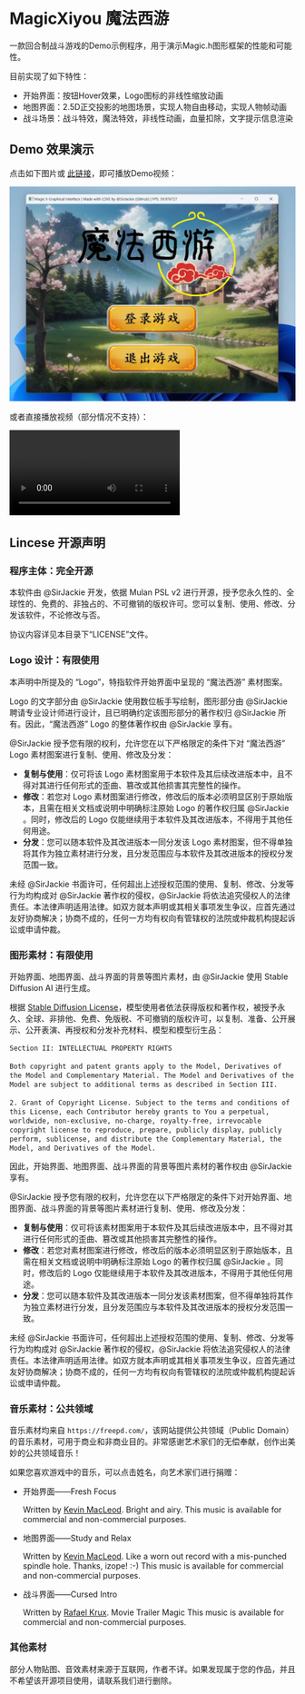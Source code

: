 # MagicXiyou 魔法西游

一款回合制战斗游戏的Demo示例程序，用于演示Magic.h图形框架的性能和可能性。

目前实现了如下特性：

- 开始界面：按钮Hover效果，Logo图标的非线性缩放动画
- 地图界面：2.5D正交投影的地图场景，实现人物自由移动，实现人物帧动画
- 战斗场景：战斗特效，魔法特效，非线性动画，血量扣除，文字提示信息渲染

## Demo 效果演示

点击如下图片或 [此链接](README.assets/MagicXiyou_Demo_v1.0.0.mp4)，即可播放Demo视频：

[![MagicXiyou_Preview_v1.0.0](README.assets/MagicXiyou_Preview_v1.0.0.png)](README.assets/MagicXiyou_Demo_v1.0.0.mp4)

或者直接播放视频（部分情况不支持）：

<video src="README.assets/MagicXiyou_Demo_v1.0.0.mp4"></video>
## Lincese 开源声明

### 程序主体：完全开源

本软件由 @SirJackie 开发，依据 Mulan PSL v2 进行开源，授予您永久性的、全球性的、免费的、非独占的、不可撤销的版权许可。您可以复制、使用、修改、分发该软件，不论修改与否。

协议内容详见本目录下“LICENSE”文件。

### Logo 设计：有限使用

本声明中所提及的 “Logo”，特指软件开始界面中呈现的 “魔法西游” 素材图案。

Logo 的文字部分由 @SirJackie 使用数位板手写绘制，图形部分由 @SirJackie 聘请专业设计师进行设计，且已明确约定该图形部分的著作权归 @SirJackie 所有。因此，“魔法西游” Logo 的整体著作权由 @SirJackie 享有。

@SirJackie 授予您有限的权利，允许您在以下严格限定的条件下对 “魔法西游” Logo 素材图案进行复制、使用、修改及分发：

- **复制与使用**：仅可将该 Logo 素材图案用于本软件及其后续改进版本中，且不得对其进行任何形式的歪曲、篡改或其他损害其完整性的操作。
- **修改**：若您对 Logo 素材图案进行修改，修改后的版本必须明显区别于原始版本，且需在相关文档或说明中明确标注原始 Logo 的著作权归属 @SirJackie 。同时，修改后的 Logo 仅能继续用于本软件及其改进版本，不得用于其他任何用途。
- **分发**：您可以随本软件及其改进版本一同分发该 Logo 素材图案，但不得单独将其作为独立素材进行分发，且分发范围应与本软件及其改进版本的授权分发范围一致。

未经 @SirJackie 书面许可，任何超出上述授权范围的使用、复制、修改、分发等行为均构成对 @SirJackie 著作权的侵权，@SirJackie 将依法追究侵权人的法律责任。本法律声明适用法律。如双方就本声明或其相关事项发生争议，应首先通过友好协商解决；协商不成的，任何一方均有权向有管辖权的法院或仲裁机构提起诉讼或申请仲裁。

### 图形素材：有限使用

开始界面、地图界面、战斗界面的背景等图片素材，由 @SirJackie 使用 Stable Diffusion AI 进行生成。

根据 [Stable Diffusion License](https://github.com/CompVis/stable-diffusion/blob/main/LICENSE)，模型使用者依法获得版权和著作权，被授予永久、全球、非排他、免费、免版税、不可撤销的版权许可，以复制、准备、公开展示、公开表演、再授权和分发补充材料、模型和模型衍生品：

```
Section II: INTELLECTUAL PROPERTY RIGHTS

Both copyright and patent grants apply to the Model, Derivatives of the Model and Complementary Material. The Model and Derivatives of the Model are subject to additional terms as described in Section III.

2. Grant of Copyright License. Subject to the terms and conditions of this License, each Contributor hereby grants to You a perpetual, worldwide, non-exclusive, no-charge, royalty-free, irrevocable copyright license to reproduce, prepare, publicly display, publicly perform, sublicense, and distribute the Complementary Material, the Model, and Derivatives of the Model.
```

因此，开始界面、地图界面、战斗界面的背景等图片素材的著作权由 @SirJackie 享有。

@SirJackie 授予您有限的权利，允许您在以下严格限定的条件下对开始界面、地图界面、战斗界面的背景等图片素材进行复制、使用、修改及分发：

- **复制与使用**：仅可将该素材图案用于本软件及其后续改进版本中，且不得对其进行任何形式的歪曲、篡改或其他损害其完整性的操作。
- **修改**：若您对素材图案进行修改，修改后的版本必须明显区别于原始版本，且需在相关文档或说明中明确标注原始 Logo 的著作权归属 @SirJackie 。同时，修改后的 Logo 仅能继续用于本软件及其改进版本，不得用于其他任何用途。
- **分发**：您可以随本软件及其改进版本一同分发该素材图案，但不得单独将其作为独立素材进行分发，且分发范围应与本软件及其改进版本的授权分发范围一致。

未经 @SirJackie 书面许可，任何超出上述授权范围的使用、复制、修改、分发等行为均构成对 @SirJackie 著作权的侵权，@SirJackie 将依法追究侵权人的法律责任。本法律声明适用法律。如双方就本声明或其相关事项发生争议，应首先通过友好协商解决；协商不成的，任何一方均有权向有管辖权的法院或仲裁机构提起诉讼或申请仲裁。

### 音乐素材：公共领域

音乐素材均来自 `https://freepd.com/`，该网站提供公共领域（Public Domain）的音乐素材，可用于商业和非商业目的。非常感谢艺术家们的无偿奉献，创作出美妙的公共领域音乐！

如果您喜欢游戏中的音乐，可以点击姓名，向艺术家们进行捐赠：

- 开始界面——Fresh Focus

  Written by [Kevin MacLeod](https://www.paypal.com/cgi-bin/webscr?cmd=_s-xclick&hosted_button_id=QL4T5W3SDDBZA). Bright and airy. This music is available for commercial and non-commercial purposes.

- 地图界面——Study and Relax

  Written by [Kevin MacLeod](https://www.paypal.com/cgi-bin/webscr?cmd=_s-xclick&hosted_button_id=QL4T5W3SDDBZA). Like a worn out record with a mis-punched spindle hole. Thanks, izope! :-) This music is available for commercial and non-commercial purposes.

- 战斗界面——Cursed Intro

  Written by [Rafael Krux](https://www.paypal.com/cgi-bin/webscr?cmd=_s-xclick&hosted_button_id=GHP54JTH49Q9U). Movie Trailer Magic This music is available for commercial and non-commercial purposes.

### 其他素材

部分人物贴图、音效素材来源于互联网，作者不详。如果发现属于您的作品，并且不希望该开源项目使用，请联系我们进行删除。

